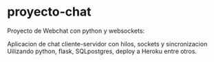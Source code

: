 # proyecto-chat
Proyecto de Webchat con python y websockets:

Aplicacion de chat cliente-servidor con hilos, sockets y sincronizacion 
Uilizando python, flask, SQLpostgres, deploy a Heroku entre otros. 

